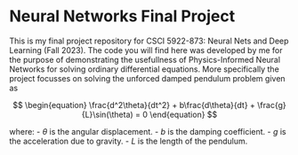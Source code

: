 # Neural Networks Final Project

This is my final project repository for CSCI 5922-873: Neural Nets and Deep Learning (Fall 2023). The code you will find here was developed by me for the purpose of demonstrating the usefullness of Physics-Informed Neural Networks for solving ordinary differential equations. More specifically the project focusses on solving the unforced damped pendulum problem given as

$$
\begin{equation}
\frac{d^2\theta}{dt^2} + b\frac{d\theta}{dt} + \frac{g}{L}\sin(\theta) = 0
\end{equation}
$$

where:
    - $\theta$ is the angular displacement.
    - $b$ is the damping coefficient.
    - $g$ is the acceleration due to gravity.
    - $L$ is the length of the pendulum.

